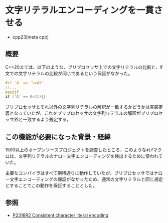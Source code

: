 # 文字リテラルエンコーディングを一貫させる
* cpp23[meta cpp]

## 概要
C++20までは、以下のような、プリプロセッサ上での文字リテラルの比較と、if文での文字リテラルの比較が同じであるという保証がなかった。

```cpp
#if 'A' == '\x41'
//...
#endif
if ('A' == 0x41){}
```

プリプロセッサとそれ以外の文字列リテラルの解釈が一致するかどうかは実装定義となっていたが、これをプリプロセッサの文字列リテラルの解釈がプリプロセッサ外と一致するよう規定する。


## この機能が必要になった背景・経緯
1500以上のオープンソースプロジェクトを調査したところ、このような`#if`マクロは、文字列リテラルのナロー文字エンコーディングを検出するために使われていた。

主要なコンパイラはすべて期待通りに動作していたが、プリプロセッサではナロー文字エンコーディングの保証がなかったため、通常の文字リテラルと同じ規定とすることでこの動作を保証することとした。


## 参照
- [P2316R2 Consistent character literal encoding](https://www.open-std.org/jtc1/sc22/wg21/docs/papers/2021/p2316r2.pdf)
